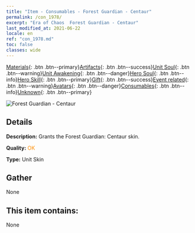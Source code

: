 ```yaml
---
title: "Item - Consumables - Forest Guardian - Centaur"
permalink: /con_1978/
excerpt: "Era of Chaos  Forest Guardian - Centaur"
last_modified_at: 2021-06-22
locale: en
ref: "con_1978.md"
toc: false
classes: wide
---
```

 [Materials](/Items/){: .btn .btn--primary}[Artifacts](/Items/Artifacts/){: .btn .btn--success}[Unit Soul](/Items/UnitSoul/){: .btn .btn--warning}[Unit Awakening](/Items/UnitAwakening/){: .btn .btn--danger}[Hero Soul](/Items/HeroSoul/){: .btn .btn--info}[Hero Skill](/Items/HeroSkill/){: .btn .btn--primary}[Gift](/Items/Gift/){: .btn .btn--success}[Event related](/Items/Events/){: .btn .btn--warning}[Avatars](/Items/Avatars/){: .btn .btn--danger}[Consumables](/Items/Consumables/){: .btn .btn--info}[Unknown](/Items/Unknown/){: .btn .btn--primary}

 ![Forest Guardian - Centaur](/images/u/ti_banrenmapifu.jpg)

## Details
 **Description:** Grants the Forest Guardian: Centaur skin.

 **Quality:** <span style="color: #FF8C00">OK</span>

 **Type:** Unit Skin

## Gather

  None

## This item contains:

  None

